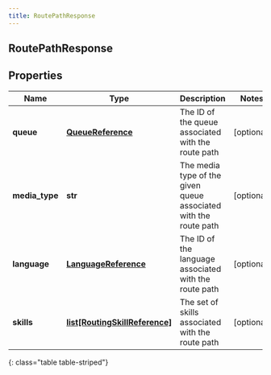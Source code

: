 ```yaml
---
title: RoutePathResponse
---
```

## RoutePathResponse

## Properties

|Name | Type | Description | Notes|
|------------ | ------------- | ------------- | -------------|
| **queue** | [**QueueReference**](QueueReference.html) | The ID of the queue associated with the route path | [optional] |
| **media_type** | **str** | The media type of the given queue associated with the route path | [optional] |
| **language** | [**LanguageReference**](LanguageReference.html) | The ID of the language associated with the route path | [optional] |
| **skills** | [**list[RoutingSkillReference]**](RoutingSkillReference.html) | The set of skills associated with the route path | [optional] |
{: class="table table-striped"}


